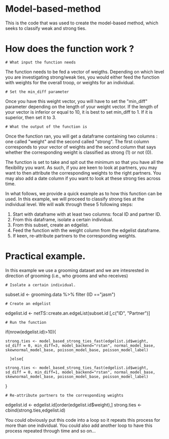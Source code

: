# Model-based-method
This is the code that was used to create the model-based method, which seeks to classify weak and strong ties.

  # How does the function work ?

    # What input the function needs
The function needs to be fed a vector of weigths. 
Depending on which level you are investigating strong/weak ties, you would either feed the function with weights for the overall troop, or weights for an individual.

    # Set the min_diff parameter
Once you have this weight vector, you will have to set the "min_diff" parameter depending on the length of your weight vector.
If the length of your vector is inferior or equal to 10, it is best to set min_diff to 1. If it is superior, then set it to 3.

    # What the output of the function is
Once the function ran, you will get a dataframe containing two columns : one called "weight" and the second called "strong".
The first column corresponds to your vector of weights and the second column that says whether the corresponding weight is classified as strong (1) or not (0).


The function is set to take and spit out the minimum so that you have all the flexibility you want. 
As such, if you are keen to look at partners, you may want to then attribute the corresponding weights to the right partners.
You may also add a date column if you want to look at these strong ties across time. 


In what follows, we provide a quick example as to how this function can be used. 
In this example, we will proceed to classify strong ties at the individual level. We will walk through these 5 following steps:

1. Start with dataframe with at least two columns: focal ID and partner ID.
2. From this dataframe, isolate a certain individual. 
3. From this subset, create an edgelist.
4. Feed the function with the weight column from the edgelist dataframe.
5. If keen, re-attribute partners to the corresponding weights.


# Practical example.

In this example we use a grooming dataset and we are intesrested in direction of grooming (i.e., who grooms and who receives)

    # Isolate a certain individual.
  
  subset.id <- grooming.data %>% filter (ID =="jasm")

    # Create an edgelist

  edgelist.id <- netTS::create.an.edgeList(subset.id [,c("ID", "Partner")]

    # Run the function 

  if(nrow(edgelist.id)>10){
              
    strong.ties <- model_based_strong_ties_fast(edgelist.id$weight, sd_diff = 0, min_diff=3, model_backend="rstan", normal_model_base, skewnormal_model_base, poisson_model_base, poisson_model_label)
              
      }else{
              
    strong.ties <- model_based_strong_ties_fast(edgelist.id$weight, sd_diff = 0, min_diff=1, model_backend="rstan", normal_model_base, skewnormal_model_base, poisson_model_base, poisson_model_label)
  } 

    # Re-attribute partners to the corresponding weights

  edgelist.id <- edgelist.id[order(edgelist.id$weight),]
  strong.ties <-cbind(strong.ties,edgelist.id)
  

You could obviously put this code into a loop so it repeats this process for more than one individual.
You could also add another loop to have this process repeated through time and so on...



